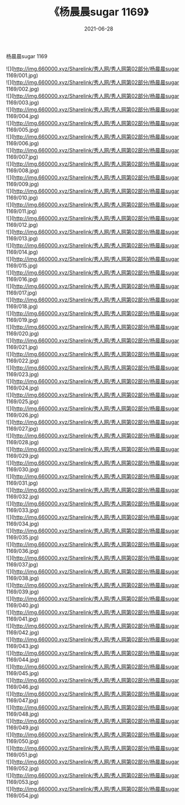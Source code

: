 ﻿---
layout: post
title:  《杨晨晨sugar 1169》
date:   2021-06-28
img: http://img.660000.xyz/Sharelink/秀人网/秀人网第02部分/杨晨晨sugar 1169/000.jpg
categories: [美女, 清纯, 唯美]
---

杨晨晨sugar 1169

  ![](http://img.660000.xyz/Sharelink/秀人网/秀人网第02部分/杨晨晨sugar 1169/001.jpg) <br> ![](http://img.660000.xyz/Sharelink/秀人网/秀人网第02部分/杨晨晨sugar 1169/002.jpg) <br> ![](http://img.660000.xyz/Sharelink/秀人网/秀人网第02部分/杨晨晨sugar 1169/003.jpg) <br> ![](http://img.660000.xyz/Sharelink/秀人网/秀人网第02部分/杨晨晨sugar 1169/004.jpg) <br> ![](http://img.660000.xyz/Sharelink/秀人网/秀人网第02部分/杨晨晨sugar 1169/005.jpg) <br> ![](http://img.660000.xyz/Sharelink/秀人网/秀人网第02部分/杨晨晨sugar 1169/006.jpg) <br> ![](http://img.660000.xyz/Sharelink/秀人网/秀人网第02部分/杨晨晨sugar 1169/007.jpg) <br> ![](http://img.660000.xyz/Sharelink/秀人网/秀人网第02部分/杨晨晨sugar 1169/008.jpg) <br> ![](http://img.660000.xyz/Sharelink/秀人网/秀人网第02部分/杨晨晨sugar 1169/009.jpg) <br> ![](http://img.660000.xyz/Sharelink/秀人网/秀人网第02部分/杨晨晨sugar 1169/010.jpg) <br> ![](http://img.660000.xyz/Sharelink/秀人网/秀人网第02部分/杨晨晨sugar 1169/011.jpg) <br> ![](http://img.660000.xyz/Sharelink/秀人网/秀人网第02部分/杨晨晨sugar 1169/012.jpg) <br> ![](http://img.660000.xyz/Sharelink/秀人网/秀人网第02部分/杨晨晨sugar 1169/013.jpg) <br> ![](http://img.660000.xyz/Sharelink/秀人网/秀人网第02部分/杨晨晨sugar 1169/014.jpg) <br> ![](http://img.660000.xyz/Sharelink/秀人网/秀人网第02部分/杨晨晨sugar 1169/015.jpg) <br> ![](http://img.660000.xyz/Sharelink/秀人网/秀人网第02部分/杨晨晨sugar 1169/016.jpg) <br> ![](http://img.660000.xyz/Sharelink/秀人网/秀人网第02部分/杨晨晨sugar 1169/017.jpg) <br> ![](http://img.660000.xyz/Sharelink/秀人网/秀人网第02部分/杨晨晨sugar 1169/018.jpg) <br> ![](http://img.660000.xyz/Sharelink/秀人网/秀人网第02部分/杨晨晨sugar 1169/019.jpg) <br> ![](http://img.660000.xyz/Sharelink/秀人网/秀人网第02部分/杨晨晨sugar 1169/020.jpg) <br> ![](http://img.660000.xyz/Sharelink/秀人网/秀人网第02部分/杨晨晨sugar 1169/021.jpg) <br> ![](http://img.660000.xyz/Sharelink/秀人网/秀人网第02部分/杨晨晨sugar 1169/022.jpg) <br> ![](http://img.660000.xyz/Sharelink/秀人网/秀人网第02部分/杨晨晨sugar 1169/023.jpg) <br> ![](http://img.660000.xyz/Sharelink/秀人网/秀人网第02部分/杨晨晨sugar 1169/024.jpg) <br> ![](http://img.660000.xyz/Sharelink/秀人网/秀人网第02部分/杨晨晨sugar 1169/025.jpg) <br> ![](http://img.660000.xyz/Sharelink/秀人网/秀人网第02部分/杨晨晨sugar 1169/026.jpg) <br> ![](http://img.660000.xyz/Sharelink/秀人网/秀人网第02部分/杨晨晨sugar 1169/027.jpg) <br> ![](http://img.660000.xyz/Sharelink/秀人网/秀人网第02部分/杨晨晨sugar 1169/028.jpg) <br> ![](http://img.660000.xyz/Sharelink/秀人网/秀人网第02部分/杨晨晨sugar 1169/029.jpg) <br> ![](http://img.660000.xyz/Sharelink/秀人网/秀人网第02部分/杨晨晨sugar 1169/030.jpg) <br> ![](http://img.660000.xyz/Sharelink/秀人网/秀人网第02部分/杨晨晨sugar 1169/031.jpg) <br> ![](http://img.660000.xyz/Sharelink/秀人网/秀人网第02部分/杨晨晨sugar 1169/032.jpg) <br> ![](http://img.660000.xyz/Sharelink/秀人网/秀人网第02部分/杨晨晨sugar 1169/033.jpg) <br> ![](http://img.660000.xyz/Sharelink/秀人网/秀人网第02部分/杨晨晨sugar 1169/034.jpg) <br> ![](http://img.660000.xyz/Sharelink/秀人网/秀人网第02部分/杨晨晨sugar 1169/035.jpg) <br> ![](http://img.660000.xyz/Sharelink/秀人网/秀人网第02部分/杨晨晨sugar 1169/036.jpg) <br> ![](http://img.660000.xyz/Sharelink/秀人网/秀人网第02部分/杨晨晨sugar 1169/037.jpg) <br> ![](http://img.660000.xyz/Sharelink/秀人网/秀人网第02部分/杨晨晨sugar 1169/038.jpg) <br> ![](http://img.660000.xyz/Sharelink/秀人网/秀人网第02部分/杨晨晨sugar 1169/039.jpg) <br> ![](http://img.660000.xyz/Sharelink/秀人网/秀人网第02部分/杨晨晨sugar 1169/040.jpg) <br> ![](http://img.660000.xyz/Sharelink/秀人网/秀人网第02部分/杨晨晨sugar 1169/041.jpg) <br> ![](http://img.660000.xyz/Sharelink/秀人网/秀人网第02部分/杨晨晨sugar 1169/042.jpg) <br> ![](http://img.660000.xyz/Sharelink/秀人网/秀人网第02部分/杨晨晨sugar 1169/043.jpg) <br> ![](http://img.660000.xyz/Sharelink/秀人网/秀人网第02部分/杨晨晨sugar 1169/044.jpg) <br> ![](http://img.660000.xyz/Sharelink/秀人网/秀人网第02部分/杨晨晨sugar 1169/045.jpg) <br> ![](http://img.660000.xyz/Sharelink/秀人网/秀人网第02部分/杨晨晨sugar 1169/046.jpg) <br> ![](http://img.660000.xyz/Sharelink/秀人网/秀人网第02部分/杨晨晨sugar 1169/047.jpg) <br> ![](http://img.660000.xyz/Sharelink/秀人网/秀人网第02部分/杨晨晨sugar 1169/048.jpg) <br> ![](http://img.660000.xyz/Sharelink/秀人网/秀人网第02部分/杨晨晨sugar 1169/049.jpg) <br> ![](http://img.660000.xyz/Sharelink/秀人网/秀人网第02部分/杨晨晨sugar 1169/050.jpg) <br> ![](http://img.660000.xyz/Sharelink/秀人网/秀人网第02部分/杨晨晨sugar 1169/051.jpg) <br> ![](http://img.660000.xyz/Sharelink/秀人网/秀人网第02部分/杨晨晨sugar 1169/052.jpg) <br> ![](http://img.660000.xyz/Sharelink/秀人网/秀人网第02部分/杨晨晨sugar 1169/053.jpg) <br> ![](http://img.660000.xyz/Sharelink/秀人网/秀人网第02部分/杨晨晨sugar 1169/054.jpg) <br>